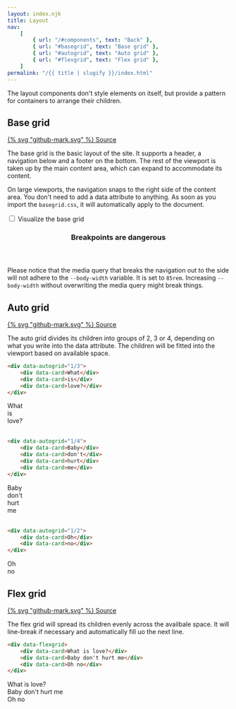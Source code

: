 ```yaml
---
layout: index.njk
title: Layout
nav:
    [
        { url: "/#components", text: "Back" },
        { url: "#basegrid", text: "Base grid" },
        { url: "#autogrid", text: "Auto grid" },
        { url: "#flexgrid", text: "Flex grid" },
    ]
permalink: "/{{ title | slugify }}/index.html"
---
```


The layout components don't style elements on itself, but provide a pattern for containers to arrange their children.

## Base grid

<a href="https://github.com/iamschulz/ssstyles/blob/main/css/basegrid.css" data-button>{% svg "github-mark.svg" %} Source</a>

The base grid is the basic layout of the site. It supports a header, a navigation below and a footer on the bottom. The rest of the viewport is taken up by the main content area, which can expand to accommodate its content.

On large viewports, the navigation snaps to the right side of the content area. You don't need to add a data attribute to anything. As soon as you import the `basegrid.css`, it will automatically apply to the document.

<input type="checkbox" data-toggle id="base-grid-vis" /> <label for="base-grid-vis">Visualize the base grid</label>

<aside data-callout>
<header><h3>Breakpoints are dangerous</h3></header>
<p>Please notice that the media query that breaks the navigation out to the side will not adhere to the <code>--body-width</code> variable. It is set to <code>85rem</code>. Increasing <code>--body-width</code> without overwriting the media query might break things.</p>
</aside>

<script>
    document.querySelector('#base-grid-vis').addEventListener('change', (e) => {
        document.body.classList.toggle('demo', e.target.checked);
    });
</script>

<style>
    body.demo > :is(header, footer, nav, main, aside) {
        outline: 2px dashed var(--col-accent);
        outline-offset: -1px;
        position: relative;

        &::after {
            position: fixed;
            inset: calc(50% - 5ch);
            font-size: 1.5rem;
            font-family: var(--font-mono);
            background: var(--col-accent2);
            color: var(--col-accent-contrast);
            display: none;
            place-items: center;
            z-index: 10;
        }

        &::before {
                content: "";
                position: absolute;
                inset: 0;
                background-color: var(--col-accent2);
                opacity: 0.2;
                display: none;
                z-index: 9;
                pointer-events: none;
            }

        &:hover {
            &::before, &::after {
                display: inline-grid;
            }
        }
    }

    body.demo {
        > header::after { content: "header" }
        > footer::after { content: "footer" }
        > nav::after { content: "nav" }
        > main::after { content: "main" }
        > aside::after { content: "aside" }
    }
</style>

## Auto grid

<a href="https://github.com/iamschulz/ssstyles/blob/main/css/autogrid.css" data-button>{% svg "github-mark.svg" %} Source</a>

The auto grid divides its children into groups of 2, 3 or 4, depending on what you write into the data attribute. The children will be fitted into the viewport based on available space.

```html
<div data-autogrid="1/3">
	<div data-card>What</div>
	<div data-card>is</div>
	<div data-card>love?</div>
</div>
```

<div data-autogrid="1/3">
    <div data-card>What</div>
    <div data-card>is</div>
    <div data-card>love?</div>
</div>
<br>

```html
<div data-autogrid="1/4">
	<div data-card>Baby</div>
	<div data-card>don't</div>
	<div data-card>hurt</div>
	<div data-card>me</div>
</div>
```

<div data-autogrid="1/4">
    <div data-card>Baby</div>
    <div data-card>don't</div>
    <div data-card>hurt</div>
    <div data-card>me</div>
</div>
<br>

```html
<div data-autogrid="1/2">
	<div data-card>Oh</div>
	<div data-card>no</div>
</div>
```

<div data-autogrid="1/2">
    <div data-card>Oh</div>
    <div data-card>no</div>
</div>

## Flex grid

<a href="https://github.com/iamschulz/ssstyles/blob/main/css/flexgrid.css" data-button>{% svg "github-mark.svg" %} Source</a>

The flex grid will spread its children evenly across the availbale space. It will line-break if necessary and automatically fill uo the next line.

```html
<div data-flexgrid>
	<div data-card>What is love?</div>
	<div data-card>Baby don't hurt me</div>
	<div data-card>Oh no</div>
</div>
```

<div data-flexgrid>
    <div data-card>What is love?</div>
    <div data-card>Baby don't hurt me</div>
    <div data-card>Oh no</div>
</div>
